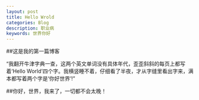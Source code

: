 ```yaml
---
layout: post
title: Hello Wrold
categories: Blog
description: 职业病
keywords: 世界你好
---
```


##这是我的第一篇博客

“我翻开牛津字典一查，这两个英文单词没有具体年代，歪歪斜斜的每页上都写着‘Hello World’四个字。我横竖睡不着，仔细看了半夜，才从字缝里看出字来，满本都写着两个字是‘你好世界’!”

##你好，世界，我来了，一切都不会太晚！

